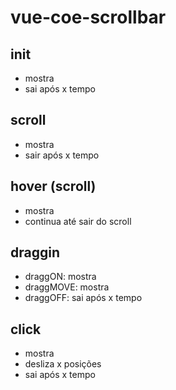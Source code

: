 # vue-coe-scrollbar

## init
- mostra 
- sai após x tempo

## scroll
- mostra
- sair após x tempo

## hover (scroll)
- mostra
- continua até sair do scroll

## draggin
- draggON: mostra
- draggMOVE: mostra
- draggOFF: sai após x tempo

## click
- mostra
- desliza x posições
- sai após x tempo

 
